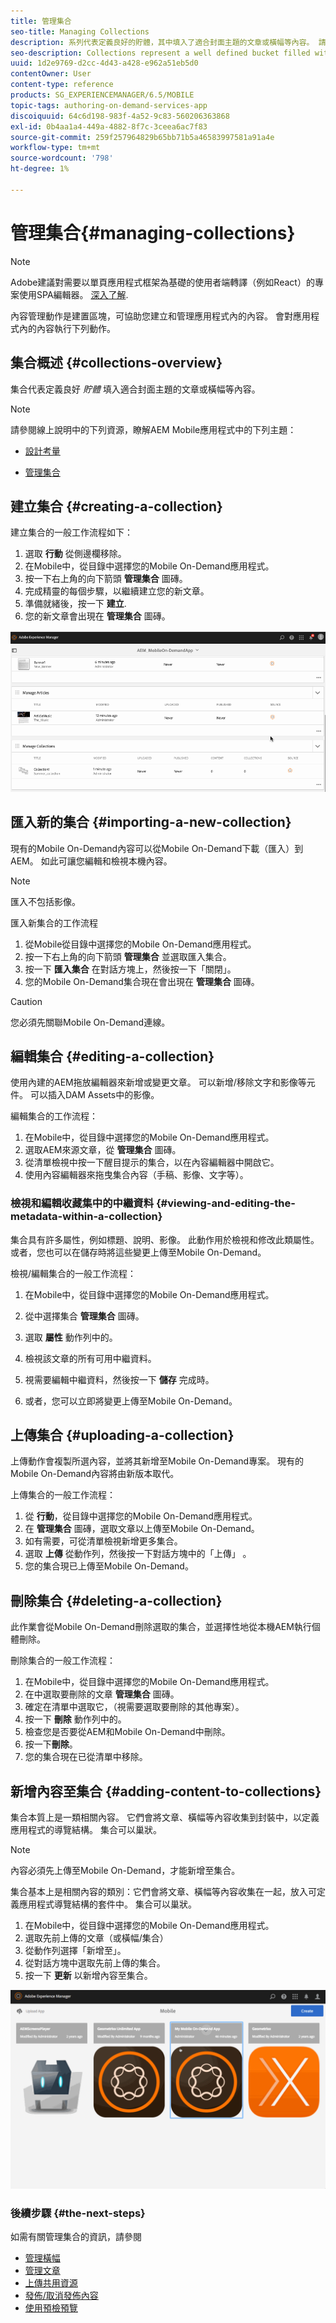 ```yaml
---
title: 管理集合
seo-title: Managing Collections
description: 系列代表定義良好的貯體，其中填入了適合封面主題的文章或橫幅等內容。 請詳閱本頁以瞭解更多資訊。
seo-description: Collections represent a well defined bucket filled with content such as articles or banners that suits the cover's theme. Follow this page to learn more.
uuid: 1d2e9769-d2cc-4d43-a428-e962a51eb5d0
contentOwner: User
content-type: reference
products: SG_EXPERIENCEMANAGER/6.5/MOBILE
topic-tags: authoring-on-demand-services-app
discoiquuid: 64c6d198-983f-4a52-9c83-560206363868
exl-id: 0b4aa1a4-449a-4882-8f7c-3ceea6ac7f83
source-git-commit: 259f257964829b65bb71b5a46583997581a91a4e
workflow-type: tm+mt
source-wordcount: '798'
ht-degree: 1%

---
```


# 管理集合{#managing-collections}

>[!NOTE]
>
>Adobe建議對需要以單頁應用程式框架為基礎的使用者端轉譯（例如React）的專案使用SPA編輯器。 [深入了解](/help/sites-developing/spa-overview.md).

內容管理動作是建置區塊，可協助您建立和管理應用程式內的內容。 會對應用程式內的內容執行下列動作。

## 集合概述 {#collections-overview}

集合代表定義良好 *貯體* 填入適合封面主題的文章或橫幅等內容。

>[!NOTE]
>
>請參閱線上說明中的下列資源，瞭解AEM Mobile應用程式中的下列主題：
>
>* [設計考量](https://helpx.adobe.com/digital-publishing-solution/help/design-app.html)
>
>* [管理集合](https://helpx.adobe.com/digital-publishing-solution/help/creating-collections.html)
>

## 建立集合 {#creating-a-collection}

建立集合的一般工作流程如下：

1. 選取 **行動** 從側邊欄移除。
1. 在Mobile中，從目錄中選擇您的Mobile On-Demand應用程式。
1. 按一下右上角的向下箭頭 **管理集合** 圖磚。
1. 完成精靈的每個步驟，以繼續建立您的新文章。
1. 準備就緒後，按一下 **建立**.
1. 您的新文章會出現在 **管理集合** 圖磚。

![chlimage_1-1](assets/chlimage_1-1.gif)

## 匯入新的集合 {#importing-a-new-collection}

現有的Mobile On-Demand內容可以從Mobile On-Demand下載（匯入）到AEM。 如此可讓您編輯和檢視本機內容。

>[!NOTE]
>
>匯入不包括影像。

匯入新集合的工作流程

1. 從Mobile從目錄中選擇您的Mobile On-Demand應用程式。
1. 按一下右上角的向下箭頭 **管理集合** 並選取匯入集合。
1. 按一下 **匯入集合** 在對話方塊上，然後按一下「關閉」。
1. 您的Mobile On-Demand集合現在會出現在 **管理集合** 圖磚。

>[!CAUTION]
>
>您必須先關聯Mobile On-Demand連線。

## 編輯集合 {#editing-a-collection}

使用內建的AEM拖放編輯器來新增或變更文章。 可以新增/移除文字和影像等元件。 可以插入DAM Assets中的影像。

編輯集合的工作流程：

1. 在Mobile中，從目錄中選擇您的Mobile On-Demand應用程式。
1. 選取AEM來源文章，從 **管理集合** 圖磚。
1. 從清單檢視中按一下醒目提示的集合，以在內容編輯器中開啟它。
1. 使用內容編輯器來拖曳集合內容（手稿、影像、文字等）。

### 檢視和編輯收藏集中的中繼資料 {#viewing-and-editing-the-metadata-within-a-collection}

集合具有許多屬性，例如標題、說明、影像。 此動作用於檢視和修改此類屬性。 或者，您也可以在儲存時將這些變更上傳至Mobile On-Demand。

檢視/編輯集合的一般工作流程：

1. 在Mobile中，從目錄中選擇您的Mobile On-Demand應用程式。
1. 從中選擇集合 **管理集合** 圖磚。

1. 選取 **屬性** 動作列中的。
1. 檢視該文章的所有可用中繼資料。
1. 視需要編輯中繼資料，然後按一下 **儲存** 完成時。
1. 或者，您可以立即將變更上傳至Mobile On-Demand。

## 上傳集合 {#uploading-a-collection}

上傳動作會複製所選內容，並將其新增至Mobile On-Demand專案。 現有的Mobile On-Demand內容將由新版本取代。

上傳集合的一般工作流程：

1. 從 **行動**，從目錄中選擇您的Mobile On-Demand應用程式。
1. 在 **管理集合** 圖磚，選取文章以上傳至Mobile On-Demand。
1. 如有需要，可從清單檢視新增更多集合。
1. 選取 **上傳** 從動作列，然後按一下對話方塊中的「上傳」 。
1. 您的集合現已上傳至Mobile On-Demand。

## 刪除集合 {#deleting-a-collection}

此作業會從Mobile On-Demand刪除選取的集合，並選擇性地從本機AEM執行個體刪除。

刪除集合的一般工作流程：

1. 在Mobile中，從目錄中選擇您的Mobile On-Demand應用程式。
1. 在中選取要刪除的文章 **管理集合** 圖磚。
1. 確定在清單中選取它，（視需要選取要刪除的其他專案）。
1. 按一下 **刪除** 動作列中的。
1. 檢查您是否要從AEM和Mobile On-Demand中刪除。
1. 按一下&#x200B;**刪除**。
1. 您的集合現在已從清單中移除。

## 新增內容至集合 {#adding-content-to-collections}

集合本質上是一類相關內容。 它們會將文章、橫幅等內容收集到封裝中，以定義應用程式的導覽結構。 集合可以巢狀。

>[!NOTE]
>
>內容必須先上傳至Mobile On-Demand，才能新增至集合。

集合基本上是相關內容的類別：它們會將文章、橫幅等內容收集在一起，放入可定義應用程式導覽結構的套件中。 集合可以巢狀。

1. 在Mobile中，從目錄中選擇您的Mobile On-Demand應用程式。
1. 選取先前上傳的文章（或橫幅/集合）
1. 從動作列選擇「新增至」。
1. 從對話方塊中選取先前上傳的集合。
1. 按一下 **更新** 以新增內容至集合。

![chlimage_1-2](assets/chlimage_1-2.gif)

### 後續步驟 {#the-next-steps}

如需有關管理集合的資訊，請參閱

* [管理橫幅](/help/mobile/mobile-on-demand-managing-banners.md)
* [管理文章](/help/mobile/mobile-on-demand-managing-articles.md)
* [上傳共用資源](/help/mobile/mobile-on-demand-shared-resources.md)
* [發佈/取消發佈內容](/help/mobile/mobile-on-demand-publishing-unpublishing.md)
* [使用預檢預覽](/help/mobile/aem-mobile-manage-ondemand-services.md)
